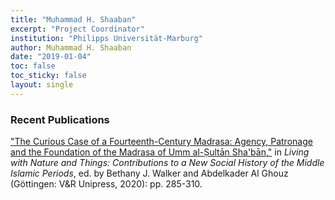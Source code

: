 ```yaml
---
title: "Muhammad H. Shaaban"
excerpt: "Project Coordinator"
institution: "Philipps Universität-Marburg"
author: Muhammad H. Shaaban
date: "2019-01-04"
toc: false
toc_sticky: false
layout: single
---
```


### Recent Publications

["The Curious Case of a Fourteenth-Century Madrasa: Agency, Patronage and the Foundation of the Madrasa of Umm al-Ṣultān Sha'bān,"](https://www.vandenhoeck-ruprecht-verlage.com/themen-entdecken/theologie-und-religion/islamwissenschaft/55252/living-with-nature-and-things) in *Living with Nature and Things: Contributions to a New Social History of the Middle Islamic Periods*, ed. by Bethany J. Walker and Abdelkader Al Ghouz (Göttingen: V&R Unipress, 2020): pp. 285-310.
